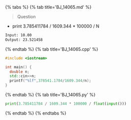{% tabs %}
{% tab title='BJ_14065.md' %}

> Question

* print 3.785411784 / 1609.344 * 100000 / N

```txt
Input: 10.00
Output: 23.521458
```

{% endtab %}
{% tab title='BJ_14065.cpp' %}

```cpp
#include <iostream>

int main() {
  double n;
  std::cin>>n;
  printf("%lf",378541.1784/1609.344/n);
}
```

{% endtab %}
{% tab title='BJ_14065.py' %}

```py
print(3.785411784 / 1609.344 * 100000 / float(input()))
```

{% endtab %}
{% endtabs %}
